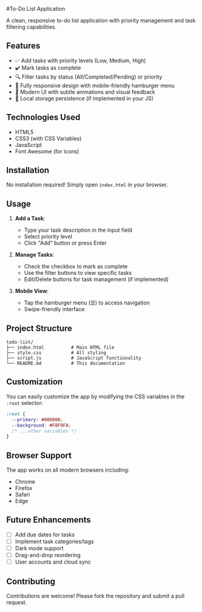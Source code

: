 #To-Do List Application

A clean, responsive to-do list application with priority management and task filtering capabilities.

## Features

- ✅ Add tasks with priority levels (Low, Medium, High)
- ✔️ Mark tasks as complete
- 🔍 Filter tasks by status (All/Completed/Pending) or priority
- 📱 Fully responsive design with mobile-friendly hamburger menu
- 🎨 Modern UI with subtle animations and visual feedback
- 💾 Local storage persistence (if implemented in your JS)

## Technologies Used

- HTML5
- CSS3 (with CSS Variables)
- JavaScript
- Font Awesome (for icons)

## Installation

No installation required! Simply open `index.html` in your browser.

## Usage

1. **Add a Task**:
   - Type your task description in the input field
   - Select priority level
   - Click "Add" button or press Enter

2. **Manage Tasks**:
   - Check the checkbox to mark as complete
   - Use the filter buttons to view specific tasks
   - Edit/Delete buttons for task management (if implemented)

3. **Mobile View**:
   - Tap the hamburger menu (☰) to access navigation
   - Swipe-friendly interface

## Project Structure

```
todo-list/
├── index.html          # Main HTML file
├── style.css           # All styling
├── script.js           # JavaScript functionality
└── README.md           # This documentation
```

## Customization

You can easily customize the app by modifying the CSS variables in the `:root` selector:

```css
:root {
  --primary: #000000;
  --background: #F8F9FA;
  /* ...other variables */
}
```

## Browser Support

The app works on all modern browsers including:
- Chrome
- Firefox
- Safari
- Edge

## Future Enhancements

- [ ] Add due dates for tasks
- [ ] Implement task categories/tags
- [ ] Dark mode support
- [ ] Drag-and-drop reordering
- [ ] User accounts and cloud sync

## Contributing

Contributions are welcome! Please fork the repository and submit a pull request.